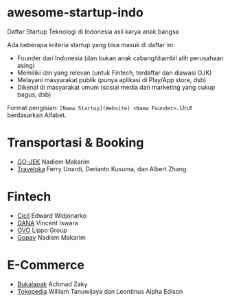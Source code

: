 # awesome-startup-indo
Daftar Startup Teknologi di Indonesia asli karya anak bangsa

Ada beberapa kriteria startup yang bisa masuk di daftar ini:
+ Founder dari Indonesia (dan bukan anak cabang/diambil alih perusahaan asing)
+ Memiliki izin yang relevan (untuk Fintech, terdaftar dan diawasi OJK)
+ Melayani masyarakat publik (punya aplikasi di Play/App store, dsb)
+ Dikenal di masyarakat umum (sosial media dan marketing yang cukup bagus, dsb)

Format pengisian: `[Nama Startup](Website) <Nama Founder>`. Urut berdasarkan Alfabet.

# Transportasi & Booking
+ [GO-JEK](https://gojek.com/) Nadiem Makarim
+ [Traveloka](https://traveloka.com/) Ferry Unardi, Derianto Kusuma, dan Albert Zhang

# Fintech
+ [Cicil](https://cicil.co.id/) Edward Widjonarko
+ [DANA](https://dana.id/) Vincent Iswara
+ [OVO](https://ovo.id/) Lippo Group
+ [Gopay](https://gojek.com/gopay/) Nadiem Makarim

# E-Commerce
+ [Bukalapak](https://bukalapak.com/) Achmad Zaky
+ [Tokopedia](https://tokopedia.com/) William Tanuwijaya dan Leontinus Alpha Edison
